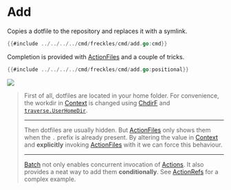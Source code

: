 # Add

Copies a dotfile to the repository and replaces it with a symlink.

```go
{{#include ../../../../cmd/freckles/cmd/add.go:cmd}}
```

Completion is provided with [ActionFiles] and a couple of tricks.

```go
{{#include ../../../../cmd/freckles/cmd/add.go:positional}}
```

![](./add/add.cast)

> First of all, dotfiles are located in your home folder.
> For convenience, the workdir in [Context] is changed using [ChdirF] and [`traverse.UserHomeDir`].
>
> ---
>
> Then dotfiles are usually hidden.
> But [ActionFiles] only shows them when the `.` prefix is already present.
> By altering the value in [Context] and **explicitly** invoking [ActionFiles] with it we can force this behaviour.
>
> ---
>
> [Batch] not only enables concurrent invocation of [Actions].
> It also provides a neat way to add them **conditionally**.
> See [ActionRefs] for a complex example.

[Actions]:https://carapace-sh.github.io/carapace/carapace/action.html
[ActionFiles]:https://carapace-sh.github.io/carapace/carapace/defaultActions/actionFiles.html
[ActionRefs]:https://github.com/carapace-sh/carapace-bin/blob/master/pkg/actions/tools/git/ref.go
[Batch]:https://carapace-sh.github.io/carapace/carapace/batch.html
[ChdirF]:https://carapace-sh.github.io/carapace/carapace/action/chdirF.html
[Context]:https://carapace-sh.github.io/carapace/carapace/context.html
[`traverse.UserHomeDir`]:https://pkg.go.dev/github.com/carapace-sh/carapace@v1.8.0/pkg/traverse#UserHomeDir
